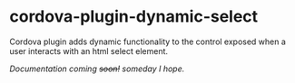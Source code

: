 cordova-plugin-dynamic-select
=============================

Cordova plugin adds dynamic functionality to the control exposed when a user interacts with an html select element.

*Documentation coming ~~soon!~~ someday I hope.*
